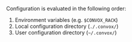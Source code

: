 Configuration is evaluated in the following order:

1. Environment variables (e.g. `$CONVOX_RACK`)
2. Local configuration directory (`./.convox/`)
3. User configuration directory (`~/.convox/`)

